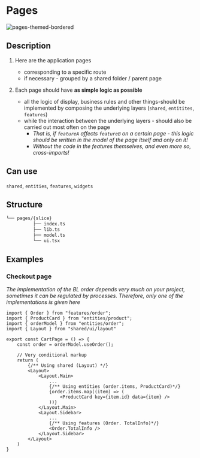
# Pages

![pages-themed-bordered](https://feature-sliced.design/assets/images/pages-ca9c30c09a1951fdcd9f30b30204161b.png)

## Description

1. Here are the application pages
    - corresponding to a specific route
    - if necessary - grouped by a shared folder / parent page

1. Each page should have **as simple logic as possible**
    - all the logic of display, business rules and other things-should be implemented by composing the underlying layers (`shared`, `entitites`, `features`)
    - while the interaction between the underlying layers - should also be carried out most often on the page
        - *That is, if `featureA` affects `featureB` on a certain page - this logic should be written in the model of the page itself and only on it!*
        - *Without the code in the features themselves, and even more so, cross-imports!*

## Can use
`shared`, `entities`, `features`, `widgets`

## Structure

```sh
└── pages/{slice}
          ├── index.ts
          ├── lib.ts
          ├── model.ts
          └── ui.tsx
```

## Examples

### Checkout page

*The implementation of the BL order depends very much on your project, sometimes it can be regulated by processes. Therefore, only one of the implementations is given here*

```tsx title=pages/**/index.tsx
import { Order } from "features/order";
import { ProductCard } from "entities/product";
import { orderModel } from "entities/order";
import { Layout } from "shared/ui/layout"

export const CartPage = () => {
    const order = orderModel.useOrder();
    
    // Very conditional markup
    return (
        {/** Using shared (Layout) */}
        <Layout>
            <Layout.Main>
                ...
                {/** Using entities (order.items, ProductCard)*/}
                {order.items.map((item) => (
                    <ProductCard key={item.id} data={item} />
                ))}
            </Layout.Main>
            <Layout.Sidebar>
                ...
                {/** Using features (Order. TotalInfo)*/}
                <Order.TotalInfo />
            </Layout.Sidebar>
        </Layout>
    )
}
```